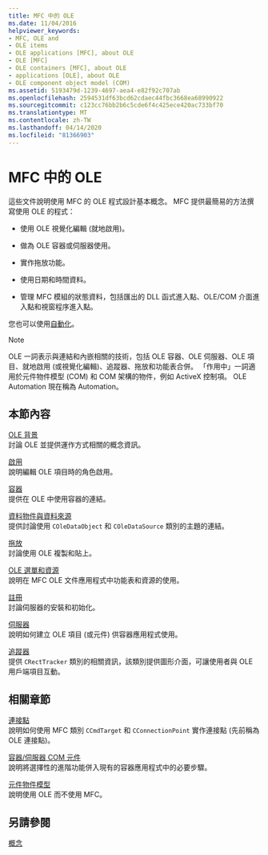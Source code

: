 ```yaml
---
title: MFC 中的 OLE
ms.date: 11/04/2016
helpviewer_keywords:
- MFC, OLE and
- OLE items
- OLE applications [MFC], about OLE
- OLE [MFC]
- OLE containers [MFC], about OLE
- applications [OLE], about OLE
- OLE component object model (COM)
ms.assetid: 5193479d-1239-4697-aea4-e82f92c707ab
ms.openlocfilehash: 2594531df63bcd62cdaec44fbc3668ea68990922
ms.sourcegitcommit: c123cc76bb2b6c5cde6f4c425ece420ac733bf70
ms.translationtype: MT
ms.contentlocale: zh-TW
ms.lasthandoff: 04/14/2020
ms.locfileid: "81366903"
---
```

# <a name="ole-in-mfc"></a>MFC 中的 OLE

這些文件說明使用 MFC 的 OLE 程式設計基本概念。 MFC 提供最簡易的方法撰寫使用 OLE 的程式：

- 使用 OLE 視覺化編輯 (就地啟用)。

- 做為 OLE 容器或伺服器使用。

- 實作拖放功能。

- 使用日期和時間資料。

- 管理 MFC 模組的狀態資料，包括匯出的 DLL 函式進入點、OLE/COM 介面進入點和視窗程序進入點。

您也可以使用[自動化](../mfc/automation.md)。

> [!NOTE]
> OLE 一詞表示與連結和內嵌相關的技術，包括 OLE 容器、OLE 伺服器、OLE 項目、就地啟用 (或視覺化編輯)、追蹤器、拖放和功能表合併。 「作用中」一詞適用於元件物件模型 (COM) 和 COM 架構的物件，例如 ActiveX 控制項。 OLE Automation 現在稱為 Automation。

## <a name="in-this-section"></a>本節內容

[OLE 背景](../mfc/ole-background.md)<br/>
討論 OLE 並提供運作方式相關的概念資訊。

[啟用](../mfc/activation-cpp.md)<br/>
說明編輯 OLE 項目時的角色啟用。

[容器](../mfc/containers.md)<br/>
提供在 OLE 中使用容器的連結。

[資料物件與資料來源](../mfc/data-objects-and-data-sources-ole.md)<br/>
提供討論使用 `COleDataObject` 和 `COleDataSource` 類別的主題的連結。

[拖放](../mfc/drag-and-drop-ole.md)<br/>
討論使用 OLE 複製和貼上。

[OLE 選單和資源](../mfc/menus-and-resources-ole.md)<br/>
說明在 MFC OLE 文件應用程式中功能表和資源的使用。

[註冊](../mfc/registration.md)<br/>
討論伺服器的安裝和初始化。

[伺服器](../mfc/servers.md)<br/>
說明如何建立 OLE 項目 (或元件) 供容器應用程式使用。

[追蹤器](../mfc/trackers.md)<br/>
提供 `CRectTracker` 類別的相關資訊，該類別提供圖形介面，可讓使用者與 OLE 用戶端項目互動。

## <a name="related-sections"></a>相關章節

[連接點](../mfc/connection-points.md)<br/>
說明如何使用 MFC 類別 `CCmdTarget` 和 `CConnectionPoint` 實作連接點 (先前稱為 OLE 連接點)。

[容器/伺服器 COM 元件](../mfc/containers-advanced-features.md)<br/>
說明將選擇性的進階功能併入現有的容器應用程式中的必要步驟。

[元件物件模型](/windows/win32/com/the-component-object-model)<br/>
說明使用 OLE 而不使用 MFC。

## <a name="see-also"></a>另請參閱

[概念](../mfc/mfc-concepts.md)
